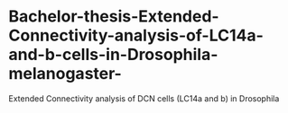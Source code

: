 # Bachelor-thesis-Extended-Connectivity-analysis-of-LC14a-and-b-cells-in-Drosophila-melanogaster-
Extended Connectivity analysis of DCN cells (LC14a and b) in Drosophila
